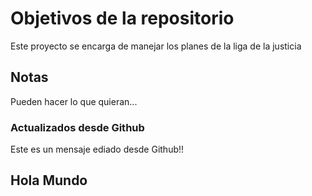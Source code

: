 # Objetivos de la repositorio

Este proyecto se encarga de manejar los planes de la liga de la justicia


## Notas
Pueden hacer lo que quieran...


### Actualizados desde Github
Este es un mensaje ediado desde Github!!

## Hola Mundo
